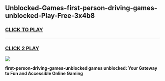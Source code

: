 
## Unblocked-Games-first-person-driving-games-unblocked-Play-Free-3x4b8
<h3>
<a href="https://premium76.site?title=first-person-driving-games-unblocked&ref=19M">CLICK TO PLAY</a></h3>
<hr>

<h3>
<a href="https://premium76.site?title=first-person-driving-games-unblocked&ref=19M">CLICK 2 PLAY</a>
  
</h3>

<a href="https://premium76.site?title=first-person-driving-games-unblocked&ref=19M"><img src="https://clearcache.store/games.png"></a>


**first-person-driving-games-unblocked games unblocked: Your Gateway to Fun and Accessible Online Gaming**

